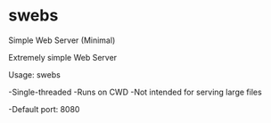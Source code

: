 # swebs
Simple Web Server (Minimal)

Extremely simple Web Server

Usage: swebs <listen-port>

-Single-threaded
-Runs on CWD
-Not intended for serving large files

-Default port: 8080
